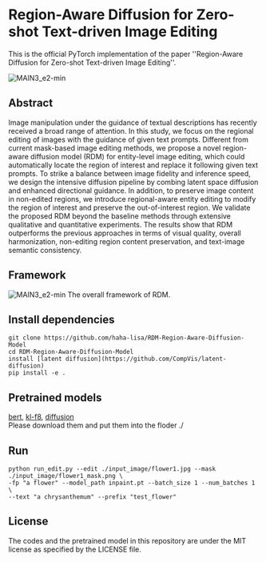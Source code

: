 # Region-Aware Diffusion for Zero-shot Text-driven Image Editing

This is the official PyTorch implementation of the paper ''Region-Aware Diffusion for Zero-shot Text-driven Image Editing''.

![MAIN3_e2-min](https://github.com/haha-lisa/RDM-Region-Aware-Diffusion-Model/blob/main/teaser.png)

## Abstract
Image manipulation under the guidance of textual descriptions has recently received a broad range of attention. In this study, we focus on the regional editing of images with the guidance of given text prompts. Different from current mask-based image editing methods, we propose a novel region-aware diffusion model (RDM) for entity-level image editing, which could automatically locate the region of interest and replace it following given text prompts. To strike a balance between image fidelity and inference speed, we design the intensive diffusion pipeline by combing latent space diffusion and enhanced directional guidance. In addition, to preserve image content in non-edited regions, we introduce regional-aware entity editing to modify the region of interest and preserve the out-of-interest region. We validate the proposed RDM beyond the baseline methods through extensive qualitative and quantitative experiments. The results show that RDM outperforms the previous approaches in terms of visual quality, overall harmonization, non-editing region content preservation, and text-image semantic consistency.

## Framework
![MAIN3_e2-min](https://github.com/haha-lisa/RDM-Region-Aware-Diffusion-Model/blob/main/pipeline.png)
The overall framework of RDM.


## Install dependencies
```
git clone https://github.com/haha-lisa/RDM-Region-Aware-Diffusion-Model
cd RDM-Region-Aware-Diffusion-Model
install [latent diffusion](https://github.com/CompVis/latent-diffusion)
pip install -e .
```

## Pretrained models
[bert](https://dall-3.com/models/glid-3-xl/bert.pt), [kl-f8](https://dall-3.com/models/glid-3-xl/kl-f8.pt), [diffusion](https://dall-3.com/models/glid-3-xl/inpaint.pt)
<br> Please download them and put them into the floder ./ <br> 


## Run
```
python run_edit.py --edit ./input_image/flower1.jpg --mask ./input_image/flower1_mask.png \
-fp "a flower" --model_path inpaint.pt --batch_size 1 --num_batches 1 \
--text "a chrysanthemum" --prefix "test_flower"
```

## License
The codes and the pretrained model in this repository are under the MIT license as specified by the LICENSE file.<br>